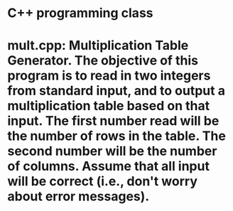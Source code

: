 # C++ programming class
# mult.cpp: Multiplication Table Generator. The objective of this program is to read in two integers from standard input, and to output a multiplication table based on that input. The first number read will be the number of rows in the table. The second number will be the number of columns. Assume that all input will be correct (i.e., don't worry about error messages).
